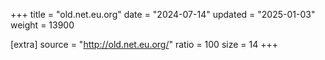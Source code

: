+++
title = "old.net.eu.org"
date = "2024-07-14"
updated = "2025-01-03"
weight = 13900

[extra]
source = "http://old.net.eu.org/"
ratio = 100
size = 14
+++
